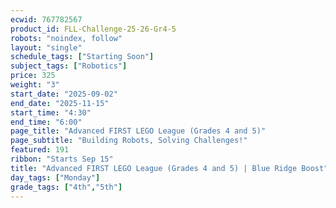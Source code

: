 ```yaml
---
ecwid: 767782567
product_id: FLL-Challenge-25-26-Gr4-5
robots: "noindex, follow"
layout: "single"
schedule_tags: ["Starting Soon"]
subject_tags: ["Robotics"]
price: 325
weight: "3"
start_date: "2025-09-02"
end_date: "2025-11-15"
start_time: "4:30"
end_time: "6:00"
page_title: "Advanced FIRST LEGO League (Grades 4 and 5)"
page_subtitle: "Building Robots, Solving Challenges!"
featured: 191
ribbon: "Starts Sep 15"
title: "Advanced FIRST LEGO League (Grades 4 and 5) | Blue Ridge Boost"
day_tags: ["Monday"]
grade_tags: ["4th","5th"]
---
```

